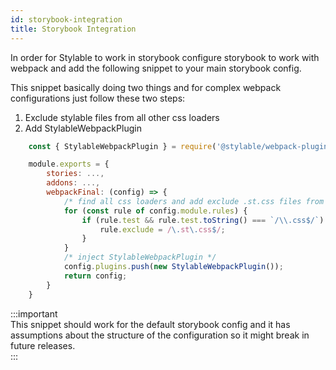 ```yaml
---
id: storybook-integration
title: Storybook Integration
---
```


In order for Stylable to work in storybook configure storybook to work with webpack and add the following snippet to your main storybook config.

This snippet basically doing two things and for complex webpack configurations just follow these two steps:

1. Exclude stylable files from all other css loaders
2. Add StylableWebpackPlugin

```js
    const { StylableWebpackPlugin } = require('@stylable/webpack-plugin');

    module.exports = {
        stories: ...,
        addons: ...,
        webpackFinal: (config) => {
            /* find all css loaders and add exclude .st.css files from them */
            for (const rule of config.module.rules) {
                if (rule.test && rule.test.toString() === `/\\.css$/`) {
                    rule.exclude = /\.st\.css$/;
                }
            }
            /* inject StylableWebpackPlugin */
            config.plugins.push(new StylableWebpackPlugin());
            return config;
        }
    }
```

:::important  
 This snippet should work for the default storybook config and it has assumptions about the structure of the configuration so it might break in future releases.  
:::

